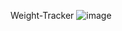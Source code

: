 Weight-Tracker
![image](https://user-images.githubusercontent.com/65893401/166164481-1a367abb-adbc-4e3e-bf60-21dc6a214c4a.png)

